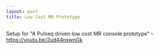 ```yaml
---
layout: post
title: Low Cost MR Prototype
---
```

Setup for "A Pulseq driven low cost MR console prototype" - https://youtu.be/2ud44nswnGk
